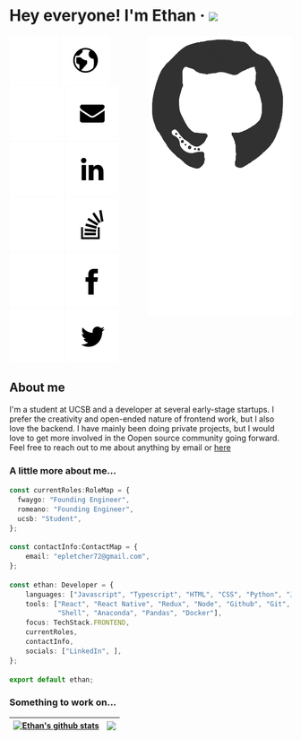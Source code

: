 # Hey everyone! I'm Ethan &middot; <img src="https://media.giphy.com/media/6Vx4LpPLVTqTe/giphy.gif" width="40">

<img align="right" src="./assets/black/github.gif#gh-light-mode-only" height=250 />
<img align="right" src="./assets/white/github.gif#gh-dark-mode-only" height=250 />

[![web logo](./assets/white/web.svg#gh-dark-mode-only)](https://ethanpletcher.com#gh-dark-mode-only)
[![web logo](./assets/black/web.svg#gh-light-mode-only)](https://ethanpletcher.com#gh-light-mode-only)
[![mail logo](./assets/white/mail.svg#gh-dark-mode-only)](mailto:email@example.com#gh-dark-mode-only)
[![mail logo](./assets/black/mail.svg#gh-light-mode-only)](mailto:email@example.com#gh-light-mode-only)
[![linkedin logo](./assets/white/linkedin.svg#gh-dark-mode-only)](https://www.linkedin.com/in/epletcher72/#gh-dark-mode-only)
[![linkedin logo](./assets/black/linkedin.svg#gh-light-mode-only)](https://www.linkedin.com/in/epletcher72/#gh-light-mode-only)
[![stackoverflow logo](./assets/white/stackoverflow.svg#gh-dark-mode-only)](https://stackoverflow.com/users/13955779/ethan-pletcher#gh-dark-mode-only)
[![stackoverflow logo](./assets/black/stackoverflow.svg#gh-light-mode-only)](https://stackoverflow.com/users/13955779/ethan-pletcher#gh-light-mode-only)
[![facebook logo](./assets/white/facebook.svg#gh-dark-mode-only)](https://m.facebook.com/people/Ethan-Pletcher/100009251699454/#gh-dark-mode-only)
[![facebook logo](./assets/black/facebook.svg#gh-light-mode-only)](https://m.facebook.com/people/Ethan-Pletcher/100009251699454/#gh-light-mode-only)
[![twitter logo](./assets/white/twitter.svg#gh-dark-mode-only)](https://twitter.com/ethanpletcher#gh-dark-mode-only)
[![twitter logo](./assets/black/twitter.svg#gh-light-mode-only)](https://twitter.com/ethanpletcher#gh-light-mode-only)

## About me

I'm a student at UCSB and a developer at several early-stage startups. I prefer the creativity and open-ended nature of frontend work, but I also love the backend. I have mainly been doing private projects, but I would love to get more involved in the Oopen source community going forward. Feel free to reach out to me about anything by email or [here](https://github.com/epletcher72/epletcher72/issues)

### A little more about me...  

```typescript
const currentRoles:RoleMap = {
  fwaygo: "Founding Engineer",
  romeano: "Founding Engineer",
  ucsb: "Student",
};

const contactInfo:ContactMap = {
    email: "epletcher72@gmail.com",
};

const ethan: Developer = {
    languages: ["Javascript", "Typescript", "HTML", "CSS", "Python", "Java", "C++"],
    tools: ["React", "React Native", "Redux", "Node", "Github", "Git", "Vim", "Unix"
            "Shell", "Anaconda", "Pandas", "Docker"],
    focus: TechStack.FRONTEND,
    currentRoles,
    contactInfo,
    socials: ["LinkedIn", ],
};

export default ethan;
```

### Something to work on... 

| <a href="https://github.com/anuraghazra/github-readme-stats"><img align="center" src="https://github-readme-stats.vercel.app/api?username=epletcher72&show_icons=true&include_all_commits=true&theme=buefy&hide_border=true" alt="Ethan's github stats" /></a> | <a href="https://github.com/anuraghazra/github-readme-stats"><img align="center" src="https://github-readme-stats.vercel.app/api/top-langs/?username=epletcher72&layout=compact&theme=buefy&hide_border=true" /></a> |
| ------------- | ------------- |
